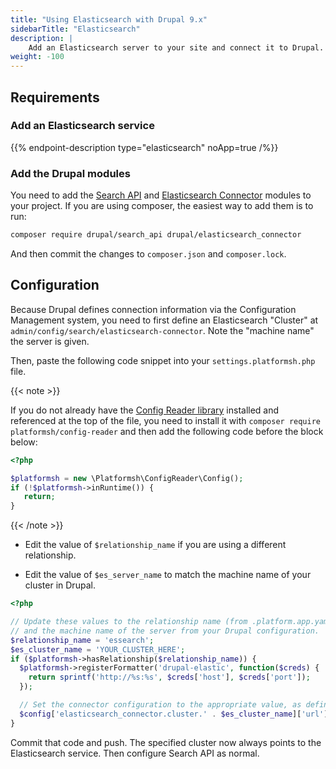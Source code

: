 ```yaml
---
title: "Using Elasticsearch with Drupal 9.x"
sidebarTitle: "Elasticsearch"
description: |
    Add an Elasticsearch server to your site and connect it to Drupal.
weight: -100
---
```


## Requirements

### Add an Elasticsearch service

{{% endpoint-description type="elasticsearch" noApp=true /%}}

### Add the Drupal modules

You need to add the [Search API](https://www.drupal.org/project/search_api) and [Elasticsearch Connector](https://www.drupal.org/project/elasticsearch_connector) modules to your project. If you are using composer, the easiest way to add them is to run:

```bash
composer require drupal/search_api drupal/elasticsearch_connector
```

And then commit the changes to `composer.json` and `composer.lock`.

## Configuration

Because Drupal defines connection information via the Configuration Management system, you need to first define an Elasticsearch "Cluster" at `admin/config/search/elasticsearch-connector`.
Note the "machine name" the server is given.

Then, paste the following code snippet into your `settings.platformsh.php` file.

{{< note >}}

If you do not already have the [Config Reader library](../../development/variables/use-variables.md#access-variables-in-your-app) installed and referenced at the top of the file, you need to install it with `composer require platformsh/config-reader` and then add the following code before the block below:

```php
<?php

$platformsh = new \Platformsh\ConfigReader\Config();
if (!$platformsh->inRuntime()) {
   return;
}
```

{{< /note >}}

- Edit the value of `$relationship_name` if you are using a different relationship.

- Edit the value of `$es_server_name` to match the machine name of your cluster in Drupal.

```php
<?php

// Update these values to the relationship name (from .platform.app.yaml)
// and the machine name of the server from your Drupal configuration.
$relationship_name = 'essearch';
$es_cluster_name = 'YOUR_CLUSTER_HERE';
if ($platformsh->hasRelationship($relationship_name)) {
  $platformsh->registerFormatter('drupal-elastic', function($creds) {
    return sprintf('http://%s:%s', $creds['host'], $creds['port']);
  });

  // Set the connector configuration to the appropriate value, as defined by the formatter above.
  $config['elasticsearch_connector.cluster.' . $es_cluster_name]['url'] = $platformsh->formattedCredentials($relationship_name, 'drupal-elastic');
}
```

Commit that code and push.
The specified cluster now always points to the Elasticsearch service.
Then configure Search API as normal.

